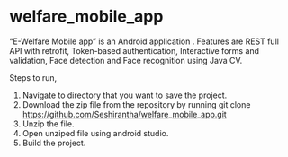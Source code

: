 # welfare_mobile_app
“E-Welfare Mobile app” is an Android application . Features are REST full API with retrofit,  Token-based authentication,  Interactive forms and validation, Face detection and  Face recognition using Java CV.

Steps to run,
1. Navigate to directory that you want to save the project.
2. Download the zip file from the repository by running git clone https://github.com/Seshirantha/welfare_mobile_app.git
3. Unzip the file.
4. Open unziped file using android studio.
5. Build the project.
